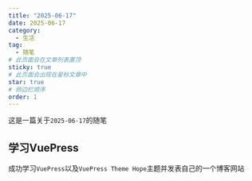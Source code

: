 ```yaml
---
title: "2025-06-17"
date: 2025-06-17
category:
  - 生活
tag:
  - 随笔
# 此页面会在文章列表置顶
sticky: true
# 此页面会出现在星标文章中
star: true
# 侧边栏顺序
order: 1
---
```


这是一篇关于`2025-06-17`的随笔

<!-- more -->


## 学习VuePress

成功学习`VuePress`以及`VuePress Theme Hope`主题并发表自己的一个博客网站

